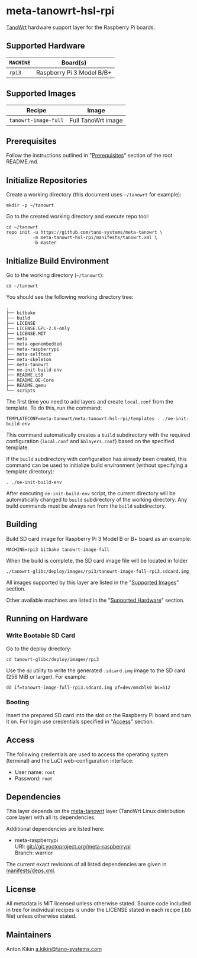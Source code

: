 # meta-tanowrt-hsl-rpi

[TanoWrt](https://github.com/tano-systems/meta-tanowrt) hardware support layer for the Raspberry Pi boards.

## Supported Hardware

| `MACHINE` | Board(s)                   |
| --------- | -------------------------- |
| `rpi3`    | Raspberry Pi 3 Model B/B+  |

## Supported Images

| Recipe               | Image                          |
| -------------------- | ------------------------------ |
| `tanowrt-image-full` | Full TanoWrt image             |

## Prerequisites

Follow the instructions outlined in "[Prerequisites](../README.md#Prerequisites)" section of the root README.md.

## Initialize Repositories

Create a working directory (this document uses `~/tanowrt` for example):
```shell
mkdir -p ~/tanowrt
```

Go to the created working directory and execute repo tool:
```shell
cd ~/tanowrt
repo init -u https://github.com/tano-systems/meta-tanowrt \
          -m meta-tanowrt-hsl-rpi/manifests/tanowrt.xml \
          -b master
```

## Initialize Build Environment

Go to the working directory (`~/tanowrt`):
```shell
cd ~/tanowrt
```

You should see the following working directory tree:
```
.
├── bitbake
├── build
├── LICENSE
├── LICENSE.GPL-2.0-only
├── LICENSE.MIT
├── meta
├── meta-openembedded
├── meta-raspberrypi
├── meta-selftest
├── meta-skeleton
├── meta-tanowrt
├── oe-init-build-env
├── README.LSB
├── README.OE-Core
├── README.qemu
└── scripts
```

The first time you need to add layers and create `local.conf` from the template. To do this, run the command:
```shell
TEMPLATECONF=meta-tanowrt/meta-tanowrt-hsl-rpi/templates . ./oe-init-build-env
```

This command automatically creates a `build` subdirectory with the required configuration (`local.conf` and `bblayers.conf`) based on the specified template.

If the `build` subdirectory with configuration has already been created, this command can be used to initialize build environment (without specifying a template directory):
```shell
. ./oe-init-build-env
```

After executing `oe-init-build-env` script, the current directory will be automatically changed to `build` subdirectory of the working directory. Any build commands must be always run from the `build` subdirectory.

## Building

Build SD card image for Raspberry Pi 3 Model B or B+ board as an example:

```shell
MACHINE=rpi3 bitbake tanowrt-image-full
```

When the build is complete, the SD card image file will be located in folder
```
./tanowrt-glibc/deploy/images/rpi3/tanowrt-image-full-rpi3.sdcard.img
```

All images supported by this layer are listed in the "[Supported Images](#Supported-Images)" section.

Other available machines are listed in the "[Supported Hardware](#Supported-Hardware)" section.

## Running on Hardware

### Write Bootable SD Card

Go to the deploy directory:

```shell
cd tanowrt-glibc/deploy/images/rpi3
```

Use the `dd` utility to write the generated `.sdcard.img` image to the SD card (256 MiB or larger). For example:

```shell
dd if=tanowrt-image-full-rpi3.sdcard.img of=dev/mmcblk0 bs=512
```

### Booting

Insert the prepared SD card into the slot on the Raspberry Pi board and turn it on. For login use credentials specified in "[Access](#Access)" section.

## Access

The following credentials are used to access the operating system (terminal) and the LuCI web-configuration interface:
* User name: `root`
* Password: `root`

## Dependencies

This layer depends on the [meta-tanowrt](../meta-tanowrt/README.md) layer (TanoWrt Linux distribution core layer) with all its dependencies.

Additional dependencies are listed here:

* meta-raspberrypi  
  URI: <git://git.yoctoproject.org/meta-raspberrypi>  
  Branch: warrior

The current exact revisions of all listed dependencies are given in [manifests/deps.xml](manifests/deps.xml).

## License

All metadata is MIT licensed unless otherwise stated. Source code included in tree for individual recipes is under the LICENSE stated in each recipe (.bb file) unless otherwise stated.

## Maintainers

Anton Kikin <a.kikin@tano-systems.com>
